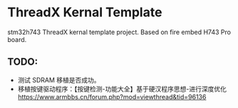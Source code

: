 # ThreadX Kernal Template

 stm32h743 ThreadX kernal template project. Based on fire embed H743 Pro board.

## TODO:

- 测试 SDRAM 移植是否成功。
- 移植按键驱动程序：【按键检测-功能大全】基于硬汉程序思想-进行深度优化  https://www.armbbs.cn/forum.php?mod=viewthread&tid=96136
